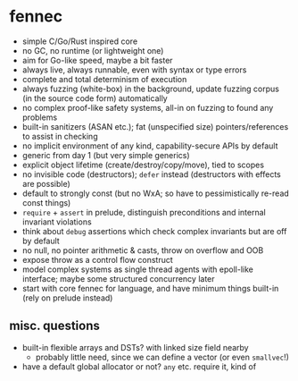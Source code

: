 # fennec

- simple C/Go/Rust inspired core
- no GC, no runtime (or lightweight one)
- aim for Go-like speed, maybe a bit faster
- always live, always runnable, even with syntax or type errors
- complete and total determinism of execution
- always fuzzing (white-box) in the background, update fuzzing corpus (in the source code form) automatically
- no complex proof-like safety systems, all-in on fuzzing to found any problems
- built-in sanitizers (ASAN etc.); fat (unspecified size) pointers/references to assist in checking
- no implicit environment of any kind, capability-secure APIs by default
- generic from day 1 (but very simple generics)
- explicit object lifetime (create/destroy/copy/move), tied to scopes
- no invisible code (destructors); `defer` instead (destructors with effects are possible)
- default to strongly const (but no WxA; so have to pessimistically re-read const things)
- `require` + `assert` in prelude, distinguish preconditions and internal invariant violations
- think about `debug` assertions which check complex invariants but are off by default
- no null, no pointer arithmetic & casts, throw on overflow and OOB
- expose throw as a control flow construct
- model complex systems as single thread agents with epoll-like interface; maybe some structured concurrency later
- start with core fennec for language, and have minimum things built-in (rely on prelude instead)

## misc. questions

- built-in flexible arrays and DSTs? with linked size field nearby
  - probably little need, since we can define a vector (or even `smallvec`!)
- have a default global allocator or not? `any` etc. require it, kind of

